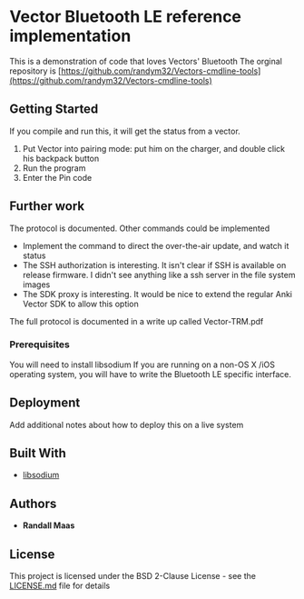# Vector Bluetooth LE reference implementation

This is a demonstration of code that loves Vectors' Bluetooth
The orginal repository is [https://github.com/randym32/Vectors-cmdline-tools](https://github.com/randym32/Vectors-cmdline-tools)

## Getting Started

If you compile and run this, it will get the status from a vector.
1. Put Vector into pairing mode: put him on the charger, and double click his backpack button
2. Run the program
3. Enter the Pin code

## Further work

The protocol is documented.  Other commands could be implemented 
* Implement the command to direct the over-the-air update, and watch it status
* The SSH authorization is interesting.  It isn't clear if SSH is available on release firmware.  I didn't see anything like a ssh server in the file system images
* The SDK proxy is interesting.  It would be nice to extend the regular Anki Vector SDK to allow this option

The full protocol is documented in a write up called Vector-TRM.pdf

### Prerequisites

You will need to install libsodium
If you are running on a non-OS X /iOS operating system, you will have to write the Bluetooth LE specific interface.

## Deployment

Add additional notes about how to deploy this on a live system

## Built With

* [libsodium](https://libsodium.gitbook.io/doc/)

## Authors

* **Randall Maas** 

## License

This project is licensed under the BSD 2-Clause License - see the [LICENSE.md](LICENSE.md) file for details
